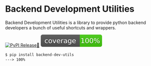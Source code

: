 
# Backend Development Utilities
Backend Development Utilities is a library to provide python backend developers a bunch of useful shortcuts and wrappers.

[![PyPI Release🐍](https://github.com/melikbugra/backend-dev-utils/actions/workflows/python-publish.yml/badge.svg?branch=main)](https://github.com/melikbugra/backend-dev-utils/actions/workflows/python-publish.yml)
![Coverage](coverage.svg)

<!-- termynal -->

```console
$ pip install backend-dev-utils
---> 100%
```

<!-- ```python hl_lines="3-4  6"

{!./docs_src/test.py!}

``` -->